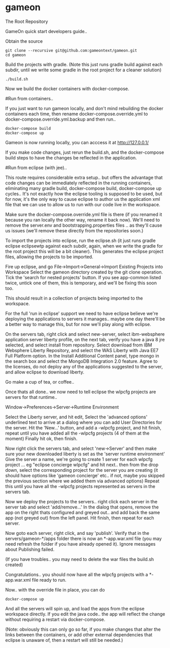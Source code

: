 # gameon
The Root Repository

GameOn quick start developers guide.. 

Obtain the source
```
git clone --recursive git@github.com:gameontext/gameon.git
cd gameon
```

Build the projects with gradle. (Note this just runs gradle build against each subdir, until we write some gradle in the root project for a cleaner solution)
```
./build.sh
```
Now we build the docker containers with docker-compose.

#Run from containers.. 

If you just want to run gameon locally, and don't mind rebuilding the docker containers each time, then rename docker-compose.override.yml to docker-compose.override.yml.backup  and then run.. 

```
docker-compose build
docker-compose up
```

Gameon is now running locally, you can acccess it at http://127.0.0.1/

If you make code changes, just rerun the build.sh, and the docker-compose build steps to have the changes be reflected in the application.

#Run from eclipse (with jee).. 

This route requires considerable extra setup.. but offers the advantage that code changes can be immediately reflected in the running containers, eliminating many gradle build, docker-compose build, docker-compose up cycles.. It's not exactly how the eclipse tooling is supposed to be used, but for now, it's the only way to cause eclipse to author us the application xml file that we can use to allow us to run with our code live in the workspace.

Make sure the docker-compose.override.yml file is there (if you renamed it because you ran locally the other way, rename it back now). We'll need to remove the server.env and bootstrapping.properties files .. as they'll cause us issues (we'll remove these directly from the repositories soon.) 

To import the projects into eclipse, run the eclipse.sh (it just runs gradle eclipse eclipsewtp against each subdir, again, when we write the gradle for the root project this will be a bit cleaner). This generates the eclipse project files, allowing the projects to be imported.

Fire up eclipse, and go File->Import->General->Import Existing Projects into Workspace
Select the gameon directory created by the git clone operation.
Tick the 'search for nested projects' button.
If you see app-common listed twice, untick one of them, this is temporary, and we'll be fixing this soon too.

This should result in a collection of projects being imported to the workspace.

For the full 'run in eclipse' support we need to have eclipse believe we're deploying the applications to servers it manages.. maybe one day there'll be a better way to manage this, but for now we'll play along with eclipse.

On the servers tab, right click and select new-server, select ibm-websphere application server liberty profile, on the next tab, verify you have a java 8 jre selected, and select install from repository. Select download from IBM Websphere Liberty Repository, and select the WAS Liberty with Java EE7 Full Platform option. In the Install Additional Content panel, type mongo in the search box and select the MongoDB Integration 2.0 feature. Agree to the licenses, do not deploy any of the applications suggested to the server, and allow eclipse to download liberty.

Go make a cup of tea, or coffee.. 

Once thats all done.. we now need to tell eclipse the wlpcfg projects are servers for that runtime..

Window->Preferences->Server->Runtime Environment

Select the Liberty server, and hit edit, Select the 'advanced options' underlined text to arrive at a dialog where you can add User Directories for the server. Hit the 'New...' button, and add a -wlpcfg project, and hit finish, repeat until you have added all the -wlpcfg projects (4 of them at the moment) Finally hit ok, then finish. 

Now right click the servers tab, and select 'new->Server' and then make sure your new downloaded liberty is set as the 'server runtime environment' Give the server a name, we're going to create 1 server for each wlpcfg project ... eg "eclipse concierge wlpcfg" and hit next.. then from the drop down, select the corresponding project for the server you are creating (it should have options like 'gameon concierge' etc.. if not, maybe you skipped the previous section where we added them via advanced options) Repeat this until you have all the -wlpcfg projects represented as servers in the servers tab.

Now we deploy the projects to the servers.. right click each server in the server tab and select 'add/remove...' In the dialog that opens, remove the app on the right thats configured and greyed out.. and add back the same app (not greyed out) from the left panel. Hit finish, then repeat for each server.

Now goto each server, right click, and say 'publish'. Verify that in the servers/gameon-*/apps folder there is now an *-app.war.xml file (you may need refresh the folder if you have already opened it). Ignore messages about Publishing failed.

(If you have troubles.. you may need to delete the war files the build.sh created)

Congratulations.. you should now have all the wlpcfg projects with a *-app.war.xml file ready to run. 

Now.. with the override file in place, you can do 

```
docker-compose up
```

And all the servers will spin up, and load the apps from the eclipse workspace directly. If you edit the java code.. the app will reflect the change without requiring a restart via docker-compose.

(Note: obviously this can only go so far, if you make changes that alter the links between the containers, or add other external dependencies that eclipse is unaware of, then a restart will still be needed.)













